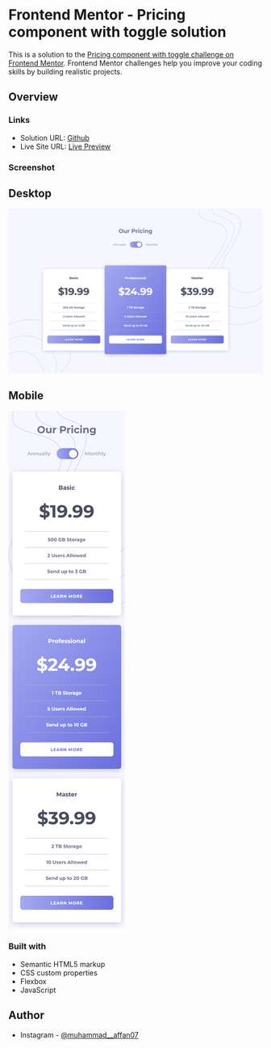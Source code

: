 # Frontend Mentor - Pricing component with toggle solution

This is a solution to the [Pricing component with toggle challenge on Frontend Mentor](https://www.frontendmentor.io/challenges/pricing-component-with-toggle-8vPwRMIC). Frontend Mentor challenges help you improve your coding skills by building realistic projects. 



## Overview

### Links

- Solution URL: [Github](https://github.com/Affan840/Pricing-Component-With-Toggle)
- Live Site URL: [Live Preview](https://affan840.github.io/Pricing-Component-With-Toggle/)

### Screenshot

## Desktop
![](./Final_Desktop.png)

## Mobile
![](./Final_Mobile.png)




### Built with

- Semantic HTML5 markup
- CSS custom properties
- Flexbox
- JavaScript


## Author

- Instagram - [@muhammad__affan07](https://www.instagram.com/muhammad__affan07/)
